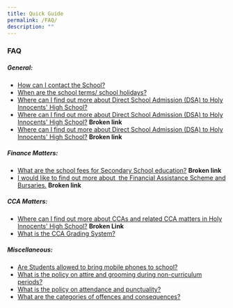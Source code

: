 ```yaml
---
title: Quick Guide
permalink: /FAQ/
description: ""
---
```

### **FAQ**

##### **General:**
* [How can I contact the School?](https://staging.d2xn9n00fw62s4.amplifyapp.com/contact-us/)
* [When are the school terms/ school holidays?](https://www.moe.gov.sg/news/press-releases/20200817-school-terms-and-holidays-for-2021)
* [Where can I find out more about Direct School Admission (DSA) to Holy Innocents' High School?](https://sites.google.com/hihs.edu.sg/hihs-dsa/)
* [Where can I find out more about Direct School Admission (DSA) to Holy Innocents' High School?](https://www.moe.gov.sg/education/school-terms-and-holidays#pri-sec-sch-term-2018) **Broken link**
* [Where can I find out more about Direct School Admission (DSA) to Holy Innocents' High School?](https://holyinnocentshigh.moe.edu.sg/curriculum/programmes/direct-school-admission-2020) **Broken link**

##### **Finance Matters:**
* [What are the school fees for Secondary School education?](https://www.moe.gov.sg/education/secondary) **Broken link**
* [I would like to find out more about  the Financial Assistance Scheme and Bursaries.](https://www.moe.gov.sg/education/financial-assistance/moe-financial-assistance-scheme-(fas)) **Broken link**

##### **CCA Matters:**
* [Where can I find out more about CCAs and related CCA matters in Holy Innocents' High School?](https://holyinnocentshigh.moe.edu.sg/curriculum/cca) **Broken Link**
* [What is the CCA Grading System?](https://drive.google.com/file/d/0B2pbdW9B5cI3dnQ1VTdMQXRDT3M/edit)

##### **Miscellaneous:**
* [Are Students allowed to bring mobile phones to school?](https://drive.google.com/file/d/1rWLkdDh12_Y-u-Y1RZxJxhBEvX-7UlY5/view)
* [What is the policy on attire and grooming during non-curriculum periods?](https://drive.google.com/file/d/1rWLkdDh12_Y-u-Y1RZxJxhBEvX-7UlY5/view)
* [What is the policy on attendance and punctuality?](https://drive.google.com/file/d/1rWLkdDh12_Y-u-Y1RZxJxhBEvX-7UlY5/view)
* [What are the categories of offences and consequences?](https://drive.google.com/file/d/1rWLkdDh12_Y-u-Y1RZxJxhBEvX-7UlY5/view)